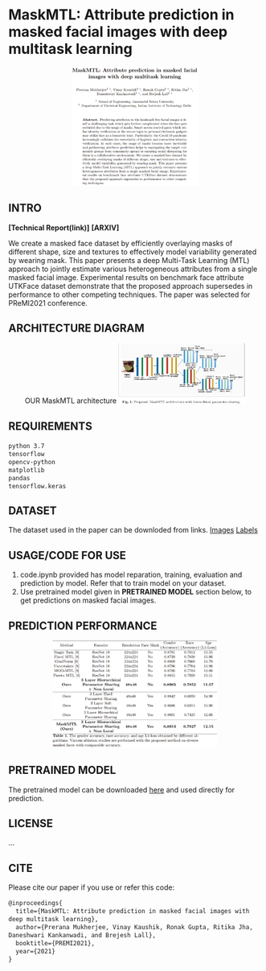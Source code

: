 # MaskMTL: Attribute prediction in masked facial images with deep multitask learning
<div align=center>
<img src="https://github.com/dk-github-acc/Attribute-prediction-in-masked-facial-images-with-deep-multitask-learning/blob/main/Images/ML_extensn_paper.png" width="50%" height="50%" />
</div>

## INTRO
**[Technical Report(link)]** **[ARXIV]**

We create a masked face dataset by efficiently overlaying masks of different shape, size and textures to effectively model variability generated by wearing mask. This paper presents a deep Multi-Task Learning (MTL) approach to jointly estimate various heterogeneous attributes from a single masked facial image. Experimental results on benchmark face attribute UTKFace dataset demonstrate that the proposed approach supersedes in performance to other competing techniques. The paper was selected for PReMI2021 conference.

## ARCHITECTURE DIAGRAM

<div align=center> OUR MaskMTL architecture
<img src="Images/mask_mtl_architecture.png" width="50%" height="50%" />
</div>

## REQUIREMENTS
```
python 3.7
tensorflow
opencv-python
matplotlib
pandas
tensorflow.keras
```

## DATASET
The dataset used in the paper can be downloded from links.
[Images]()   [Labels](https://drive.google.com/file/d/10YXRLApAaCFYlaW3qpBNq6UUZ1D2WnqR/view?usp=sharing)

## USAGE/CODE FOR USE
1. code.ipynb provided has model reparation, training, evaluation and prediction by model. Refer that to train model on your dataset.
2. Use pretrained model given in **PRETRAINED MODEL** section below, to get predictions on masked facial images.
 
## PREDICTION PERFORMANCE
<div align=center>
<img src="Images/ml_extension_performance.png" width="65%" height="50%" />
</div>

## PRETRAINED MODEL
The pretrained model can be downloaded [here](https://drive.google.com/file/d/1g9zaYqbcP9ifyeIaOEHWITSowePwkbXv/view?usp=sharing) and used directly for prediction.

## LICENSE
...

## CITE
Please cite our paper if you use or refer this code:

```
@inproceedings{
  title={MaskMTL: Attribute prediction in masked facial images with deep multitask learning},
  author={Prerana Mukherjee, Vinay Kaushik, Ronak Gupta, Ritika Jha, Daneshwari Kankanwadi, and Brejesh Lall},
  booktitle={PREMI2021},
  year={2021}
}
```
